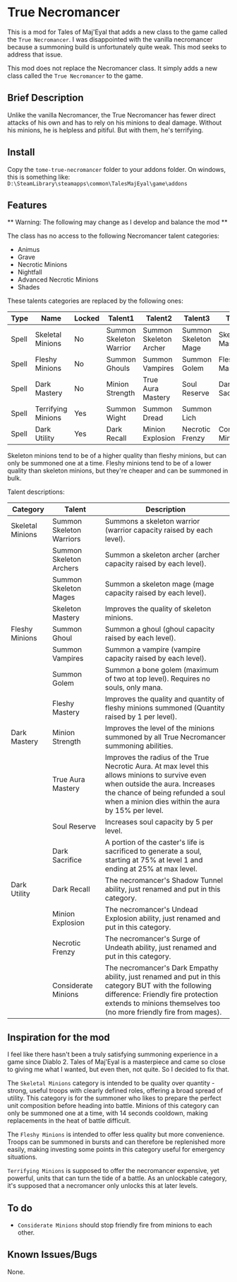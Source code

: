 # True Necromancer

This is a mod for Tales of Maj'Eyal that adds a new class to the game called
the `True Necromancer`. I was disappointed with the vanilla necromancer because
a summoning build is unfortunately quite weak. This mod seeks to address that issue.

This mod does not replace the Necromancer class. It simply adds a new class called the `True Necromancer` to the game.

## Brief Description

Unlike the vanilla Necromancer, the True Necromancer has fewer direct attacks of his own and has to rely on
his minions to deal damage. Without his minions, he is helpless and pitiful. But with them, he's terrifying.

## Install
Copy the `tome-true-necromancer` folder to your addons folder. On windows, this is something like:
`D:\SteamLibrary\steamapps\common\TalesMajEyal\game\addons`

## Features

** Warning: The following may change as I develop and balance the mod **

The class has no access to the following Necromancer talent categories:
- Animus
- Grave
- Necrotic Minions
- Nightfall
- Advanced Necrotic Minions
- Shades

These talents categories are replaced by the following ones:

| Type | Name | Locked | Talent1 | Talent2 | Talent3 | Talent4 |
| --- | --- | --- | --- | --- | --- | --- |
| Spell | Skeletal Minions | No | Summon Skeleton Warrior | Summon Skeleton Archer | Summon Skeleton Mage | Skeleton Mastery |
| Spell | Fleshy Minions | No | Summon Ghouls | Summon Vampires | Summon Golem | Fleshy Mastery |
| Spell | Dark Mastery | No | Minion Strength | True Aura Mastery | Soul Reserve | Dark Sacrifice |
| Spell | Terrifying Minions | Yes | Summon Wight | Summon Dread | Summon Lich |  |
| Spell | Dark Utility | Yes | Dark Recall | Minion Explosion | Necrotic Frenzy | Considerate Minions |

Skeleton minions tend to be of a higher quality than fleshy minions, but can only be summoned one at a time. Fleshy minions tend to be of a lower quality than skeleton minions, but they're cheaper and can be summoned in bulk.

Talent descriptions:

| Category | Talent | Description |
| --- | --- | --- |
| Skeletal Minions | Summon Skeleton Warriors | Summons a skeleton warrior (warrior capacity raised by each level). |
|  | Summon Skeleton Archers | Summon a skeleton archer (archer capacity raised by each level). |
|  | Summon Skeleton Mages | Summon a skeleton mage (mage capacity raised by each level). |
|  | Skeleton Mastery | Improves the quality of skeleton minions. |
| Fleshy Minions | Summon Ghoul | Summon a ghoul (ghoul capacity raised by each level). |
|  | Summon Vampires | Summon a vampire (vampire capacity raised by each level). |
|  | Summon Golem | Summon a bone golem (maximum of two at top level). Requires no souls, only mana. |
|  | Fleshy Mastery | Improves the quality and quantity of fleshy minions summoned (Quantity raised by 1 per level). |
| Dark Mastery | Minion Strength | Improves the level of the minions summoned by all True Necromancer summoning abilities. |
|  | True Aura Mastery | Improves the radius of the True Necrotic Aura. At max level this allows minions to survive even when outside the aura. Increases the chance of being refunded a soul when a minion dies within the aura by 15% per level. |
|  | Soul Reserve | Increases soul capacity by 5 per level. |
|  | Dark Sacrifice | A portion of the caster's life is sacrificed to generate a soul, starting at 75% at level 1 and ending at 25% at max level. |
| Dark Utility | Dark Recall | The necromancer's Shadow Tunnel ability, just renamed and put in this category. |
|  | Minion Explosion | The necromancer's Undead Explosion ability, just renamed and put in this category. |
|  | Necrotic Frenzy | The necromancer's Surge of Undeath ability, just renamed and put in this category. |
|  | Considerate Minions | The necromancer's Dark Empathy ability, just renamed and put in this category BUT with the following difference: Friendly fire protection extends to minions themselves too (no more friendly fire from mages). |

## Inspiration for the mod
I feel like there hasn't been a truly satisfying summoning experience in a game since Diablo 2.
Tales of Maj'Eyal is a masterpiece and came so close to giving me what I wanted, but even then,
not quite. So I decided to fix that.

The `Skeletal Minions` category is intended to be quality over quantity - strong, useful troops with clearly defined roles, offering a broad
spread of utility. This category is for the summoner who likes to prepare the perfect unit composition before
heading into battle. Minions of this category can only be summoned one at a time, with 14 seconds cooldown, making
replacements in the heat of battle difficult.

The `Fleshy Minions` is intended to offer less quality but more convenience. Troops can be summoned in bursts
and can therefore be replenished more easily, making investing some points in this category useful for emergency
situations.

`Terrifying Minions` is supposed to offer the necromancer expensive, yet powerful, units that can turn the
tide of a battle. As an unlockable category, it's supposed that a necromancer only unlocks this at later
levels.

## To do

- `Considerate Minions` should stop friendly fire from minions to each other.

## Known Issues/Bugs

None.

